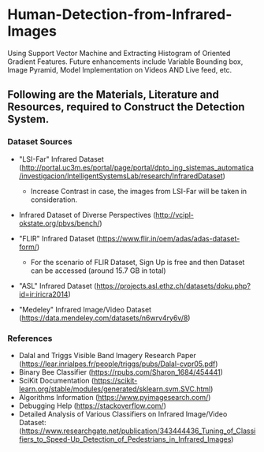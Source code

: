 # Human-Detection-from-Infrared-Images
Using Support Vector Machine and Extracting Histogram of Oriented Gradient Features. Future enhancements include Variable Bounding box, Image Pyramid, Model Implementation on Videos AND Live feed, etc.

## Following are the Materials, Literature and Resources, required to Construct the Detection System.

### Dataset Sources

* "LSI-Far" Infrared Dataset (http://portal.uc3m.es/portal/page/portal/dpto_ing_sistemas_automatica/investigacion/IntelligentSystemsLab/research/InfraredDataset)

  * Increase Contrast in case, the images from LSI-Far will be taken in consideration.
  
* Infrared Dataset of Diverse Perspectives (http://vcipl-okstate.org/pbvs/bench/)
* "FLIR" Infrared Dataset (https://www.flir.in/oem/adas/adas-dataset-form/)

  * For the scenario of FLIR Dataset, Sign Up is free and then Dataset can be accessed (around 15.7 GB in total)

* "ASL" Infrared Dataset (https://projects.asl.ethz.ch/datasets/doku.php?id=ir:iricra2014)
* "Medeley" Infrared Image/Video Dataset (https://data.mendeley.com/datasets/n6wrv4ry6v/8)

### References

* Dalal and Triggs Visible Band Imagery Research Paper (https://lear.inrialpes.fr/people/triggs/pubs/Dalal-cvpr05.pdf)
* Binary Bee Classifier (https://rpubs.com/Sharon_1684/454441)
* SciKit Documentation (https://scikit-learn.org/stable/modules/generated/sklearn.svm.SVC.html)
* Algorithms Information (https://www.pyimagesearch.com/)
* Debugging Help (https://stackoverflow.com/)
* Detailed Analysis of Various Classifiers on Infrared Image/Video Dataset:
(https://www.researchgate.net/publication/343444436_Tuning_of_Classifiers_to_Speed-Up_Detection_of_Pedestrians_in_Infrared_Images)

